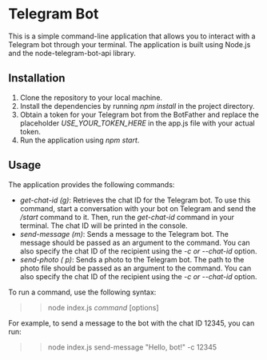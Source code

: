 # Telegram Bot
This is a simple command-line application that allows you to interact with a Telegram bot through your terminal. The application is built using Node.js and the node-telegram-bot-api library.
## Installation
1. Clone the repository to your local machine.
2. Install the dependencies by running *npm install* in the project directory.
3. Obtain a token for your Telegram bot from the BotFather and replace the placeholder *USE_YOUR_TOKEN_HERE* in the app.js file with your actual token.
4. Run the application using *npm start*.

## Usage
The application provides the following commands:
- *get-chat-id (g)*: Retrieves the chat ID for the Telegram bot. To use this command, start a conversation with your bot on Telegram and send the */start* command to it. Then, run the *get-chat-id* command in your terminal. The chat ID will be printed in the console.
- *send-message <message> (m)*: Sends a message to the Telegram bot. The message should be passed as an argument to the command. You can also specify the chat ID of the recipient using the *-c or --chat-id* option.
- *send-photo <path> ( p)*: Sends a photo to the Telegram bot. The path to the photo file should be passed as an argument to the command. You can also specify the chat ID of the recipient using the *-c or --chat-id* option.

To run a command, use the following syntax:
>>node index.js *command* [options]

For example, to send a message to the bot with the chat ID 12345, you can run:
>>node index.js send-message "Hello, bot!" -c 12345
